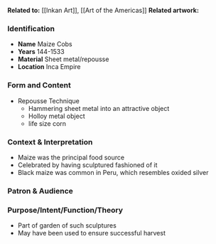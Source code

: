 **Related to:** [[Inkan Art]], [[Art of the Americas]]
**Related artwork:** 
 

### Identification
- **Name** Maize Cobs
- **Years** 144-1533
- **Material** Sheet metal/repousse
- **Location** Inca Empire

### Form and Content
- Repousse Technique
	- Hammering sheet metal into an attractive object
	- Holloy metal object
	- life size corn

### Context & Interpretation
- Maize was the principal food source
- Celebrated by having sculptured fashioned of it
- Black maize was common in Peru, which resembles oxided silver

### Patron & Audience

### Purpose/Intent/Function/Theory
- Part of garden of such sculptures
- May have been used to ensure successful harvest